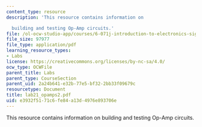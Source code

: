 ```yaml
---
content_type: resource
description: 'This resource contains information on

  building and testing Op-Amp circuits.'
file: /ol-ocw-studio-app/courses/6-071j-introduction-to-electronics-signals-and-measurement-spring-2006/e3932f5171c6fe84a13d4976e893706e_lab21_opamps2.pdf
file_size: 97977
file_type: application/pdf
learning_resource_types:
- Labs
license: https://creativecommons.org/licenses/by-nc-sa/4.0/
ocw_type: OCWFile
parent_title: Labs
parent_type: CourseSection
parent_uid: 2a24b641-e32b-77e5-bf32-2bb33f09679c
resourcetype: Document
title: lab21_opamps2.pdf
uid: e3932f51-71c6-fe84-a13d-4976e893706e
---
```

This resource contains information on
building and testing Op-Amp circuits.
